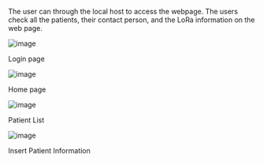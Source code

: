 The user can through the local host to access the webpage. The users check all the patients, their contact person, and the LoRa information on the web page.

![image](https://user-images.githubusercontent.com/106225286/170227030-93377e7c-53bb-468e-bd71-b4804f226c1e.png)

Login page

![image](https://user-images.githubusercontent.com/106225286/170227083-2c27fefd-f22a-4293-a917-fa377dc6a064.png)

Home page

![image](https://user-images.githubusercontent.com/106225286/170227127-4056b1ea-104e-4a7d-a9ea-3a62ab27bb84.png)

Patient List

![image](https://user-images.githubusercontent.com/106225286/170227228-f12b2f52-cea7-4128-966e-c87dfa77654f.png)

Insert Patient Information
